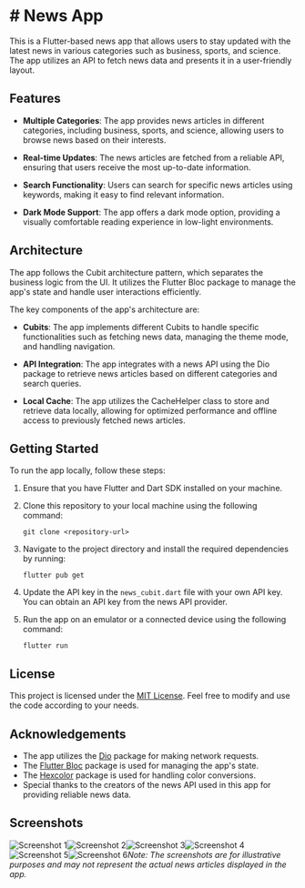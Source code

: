 # # News App

This is a Flutter-based news app that allows users to stay updated with the latest news in various categories such as business, sports, and science. The app utilizes an API to fetch news data and presents it in a user-friendly layout.

## Features

- **Multiple Categories**: The app provides news articles in different categories, including business, sports, and science, allowing users to browse news based on their interests.

- **Real-time Updates**: The news articles are fetched from a reliable API, ensuring that users receive the most up-to-date information.

- **Search Functionality**: Users can search for specific news articles using keywords, making it easy to find relevant information.

- **Dark Mode Support**: The app offers a dark mode option, providing a visually comfortable reading experience in low-light environments.

## Architecture

The app follows the Cubit architecture pattern, which separates the business logic from the UI. It utilizes the Flutter Bloc package to manage the app's state and handle user interactions efficiently.

The key components of the app's architecture are:

- **Cubits**: The app implements different Cubits to handle specific functionalities such as fetching news data, managing the theme mode, and handling navigation.

- **API Integration**: The app integrates with a news API using the Dio package to retrieve news articles based on different categories and search queries.

- **Local Cache**: The app utilizes the CacheHelper class to store and retrieve data locally, allowing for optimized performance and offline access to previously fetched news articles.

## Getting Started

To run the app locally, follow these steps:

1. Ensure that you have Flutter and Dart SDK installed on your machine.

2. Clone this repository to your local machine using the following command:
   ```
   git clone <repository-url>
   ```

3. Navigate to the project directory and install the required dependencies by running:
   ```
   flutter pub get
   ```

4. Update the API key in the `news_cubit.dart` file with your own API key. You can obtain an API key from the news API provider.

5. Run the app on an emulator or a connected device using the following command:
   ```
   flutter run
   ```


## License

This project is licensed under the [MIT License](LICENSE). Feel free to modify and use the code according to your needs.

## Acknowledgements

- The app utilizes the [Dio](https://pub.dev/packages/dio) package for making network requests.
- The [Flutter Bloc](https://pub.dev/packages/flutter_bloc) package is used for managing the app's state.
- The [Hexcolor](https://pub.dev/packages/hexcolor) package is used for handling color conversions.
- Special thanks to the creators of the news API used in this app for providing reliable news data.

## Screenshots

![Screenshot 1](https://github.com/MostafaRadian/News-App/assets/46004434/1267b761-256e-48fb-9bef-413476415289)![Screenshot 2](https://github.com/MostafaRadian/News-App/assets/46004434/990625fa-c313-41ed-9492-b2d49f160141)![Screenshot 3](https://github.com/MostafaRadian/News-App/assets/46004434/67ef0fc7-76fc-4af0-ad27-173a4950f1ed)![Screenshot 4](https://github.com/MostafaRadian/News-App/assets/46004434/bb31620a-f502-4c10-8d83-5348d0036bf3)![Screenshot 5](https://github.com/MostafaRadian/News-App/assets/46004434/918335ee-f4b6-4f6e-968e-8874e482a3e8)![Screenshot 6](https://github.com/MostafaRadian/News-App/assets/46004434/cbe89798-4c96-43bd-82aa-5299385e209a)*Note: The screenshots are for illustrative purposes and may not represent the actual news articles displayed in the app.*
